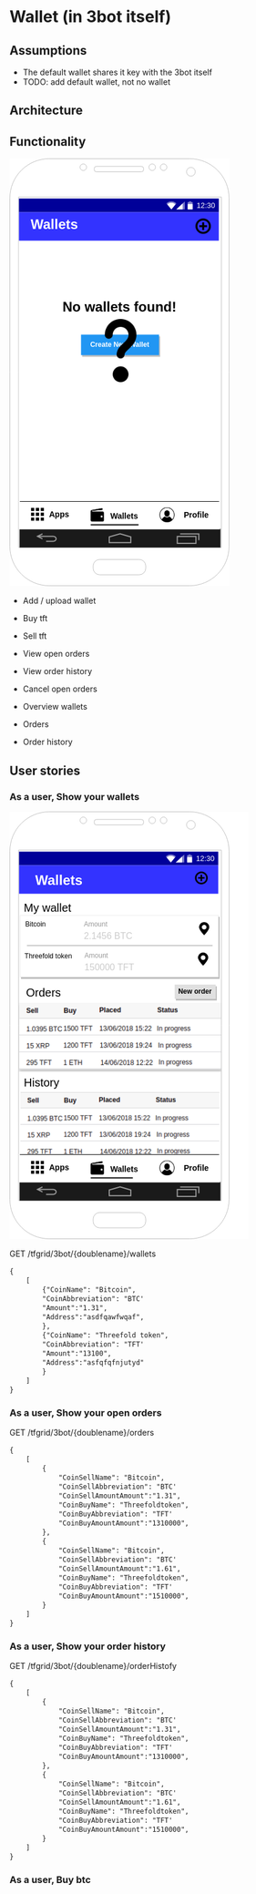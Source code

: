 # Wallet (in 3bot itself)

## Assumptions
- The default wallet shares it key with the 3bot itself
- TODO: add default wallet, not no wallet

## Architecture


## Functionality

![Initialize mockups](./images/tbotWallet1.png)

 * Add / upload wallet
 * Buy tft
 * Sell tft
 * View open orders
 * View order history
 * Cancel open orders

 * Overview wallets
 * Orders
 * Order history

## User stories

### As a user, Show your wallets

![Initialize mockups](./images/tbotWallet2.png)

GET /tfgrid/3bot/{doublename}/wallets

```
{
    [
        {"CoinName": "Bitcoin",
        "CoinAbbreviation": "BTC'
        "Amount":"1.31",
        "Address":"asdfqawfwqaf",
        },
        {"CoinName": "Threefold token",
        "CoinAbbreviation": "TFT'
        "Amount":"13100",
        "Address":"asfqfqfnjutyd"
        }
    ]
}
```

### As a user, Show your open orders

GET /tfgrid/3bot/{doublename}/orders

```
{
    [
        {
            "CoinSellName": "Bitcoin",
            "CoinSellAbbreviation": "BTC'
            "CoinSellAmountAmount":"1.31",
            "CoinBuyName": "Threefoldtoken",
            "CoinBuyAbbreviation": "TFT'
            "CoinBuyAmountAmount":"1310000",
        },
        {
            "CoinSellName": "Bitcoin",
            "CoinSellAbbreviation": "BTC'
            "CoinSellAmountAmount":"1.61",
            "CoinBuyName": "Threefoldtoken",
            "CoinBuyAbbreviation": "TFT'
            "CoinBuyAmountAmount":"1510000",
        }
    ]
}
```

### As a user, Show your order history


GET /tfgrid/3bot/{doublename}/orderHistofy

```
{
    [
        {
            "CoinSellName": "Bitcoin",
            "CoinSellAbbreviation": "BTC'
            "CoinSellAmountAmount":"1.31",
            "CoinBuyName": "Threefoldtoken",
            "CoinBuyAbbreviation": "TFT'
            "CoinBuyAmountAmount":"1310000",
        },
        {
            "CoinSellName": "Bitcoin",
            "CoinSellAbbreviation": "BTC'
            "CoinSellAmountAmount":"1.61",
            "CoinBuyName": "Threefoldtoken",
            "CoinBuyAbbreviation": "TFT'
            "CoinBuyAmountAmount":"1510000",
        }
    ]
}
```

### As a user, Buy btc





